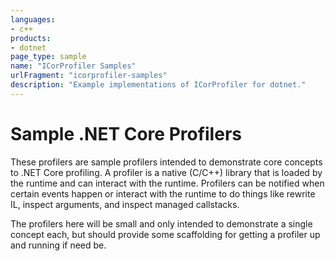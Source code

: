 ```yaml
---
languages:
- c++
products:
- dotnet
page_type: sample
name: "ICorProfiler Samples"
urlFragment: "icorprofiler-samples"
description: "Example implementations of ICorProfiler for dotnet."
---
```


# Sample .NET Core Profilers

These profilers are sample profilers intended to demonstrate core concepts to .NET Core profiling. A profiler is a native (C/C++) library that is loaded by the runtime and can interact with the runtime. Profilers can be notified when certain events happen or interact with the runtime to do things like rewrite IL, inspect arguments, and inspect managed callstacks.

The profilers here will be small and only intended to demonstrate a single concept each, but should provide some scaffolding for getting a profiler up and running if need be.
